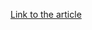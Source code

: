 [Link to the article](https://www.malwarebytes.com/blog/threat-intelligence/2023/10/clever-malvertising-attack-uses-punycode-to-look-like-legitimate-website)
